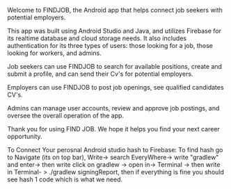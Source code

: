 Welcome to FINDJOB, the Android app that helps connect job seekers with potential employers.

This app was built using Android Studio and Java, and utilizes Firebase for its realtime database and cloud storage needs. It also includes authentication for its three types of users: those looking for a job, those looking for workers, and admins.

Job seekers can use FINDJOB to search for available positions, create and submit a profile, and can send their Cv's for potential employers.

Employers can use FINDJOB to post job openings, see qualified candidates CV's.

Admins can manage user accounts, review and approve job postings, and oversee the overall operation of the app.

Thank you for using FIND JOB. We hope it helps you find your next career opportunity.




To Connect Your perosnal Android studio hash to Firebase: 
    To find hash go to Navigate (its on top bar), Write-> search EveryWhere-> write "gradlew" and enter-> then write click on gradlew ->
     open in-> Terminal -> then write in Terminal- > ./gradlew signingReport, then if everything is fine you should see hash 1 code which is what we need.

